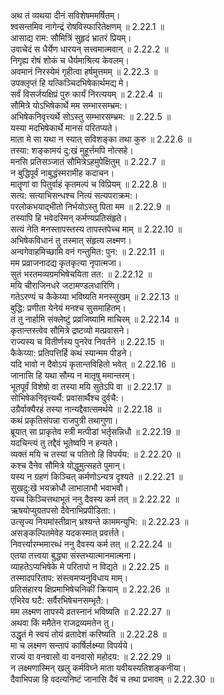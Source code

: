 

  
अथ तं व्यथया दीनं सविशेषममर्षितम्।  
श्वसन्तमिव नागेन्द्रं रोषविस्फारितेक्षणम् ॥ 2.22.1 ॥   
आसाद्य राम: सौमित्रिं सुहृदं भ्रातरं प्रियम्।  
उवाचेदं स धैर्येण धारयन् सत्त्वमात्मवान् ॥ 2.22.2 ॥   
निगृह्य रोषं शोकं च धैर्यमाश्रित्य केवलम्।  
अवमानं निरस्येमं गृहीत्वा हर्षमुत्तमम् ॥ 2.22.3 ॥   
उपक्लृप्तं हि यत्किञ्चिदभिषेकार्थमद्य मे।  
सर्वं विसर्जयक्षिप्रं पुरु कार्यं निरत्ययम् ॥ 2.22.4 ॥   
सौमित्रे योऽभिषेकार्थे मम सम्भारसम्भ्रम:।  
अभिषेकनिवृत्त्यर्थे सोऽस्तु सम्भारसम्भ्रम: ॥ 2.22.5 ॥   
यस्या मदभिषेकार्थे मानसं परितप्यते।  
माता मे सा यथा न स्यात् सविशङ्का तथा कुरु ॥ 2.22.6 ॥   
तस्या: शङ्कामयं दु:खं मुहूर्त्तमपि नोत्सहे।  
मनसि प्रतिसञ्जातं सौमित्रेऽहमुपेक्षितुम् ॥ 2.22.7 ॥   
न बुद्धिपूर्वं नाबुद्धंस्मरामीह कदाचन।  
मातॄणां वा पितुर्वाहं कृतमल्पं च विप्रियम् ॥ 2.22.8 ॥   
सत्य: सत्याभिसन्धश्च नित्यं सत्यपराक्रम:।  
परलोकभयाद्भीतो निर्भयोऽस्तु पिता मम ॥ 2.22.9 ॥   
तस्यापि हि भवेदस्मिन् कर्मण्यप्रतिसंहृते।  
सत्यं नेति मनस्तापस्तस्य तापस्तपेच्च माम् ॥ 2.22.10 ॥   
अभिषेकविधानं तु तस्मात् संहृत्य लक्ष्मण।  
अन्वगेवाहमिच्छामि वनं गन्तुमित: पुन: ॥ 2.22.11 ॥   
मम प्रव्राजनादद्य कृतकृत्या नृपात्मजा।  
सुतं भरतमव्यग्रमभिषेचयिता तत: ॥ 2.22.12 ॥   
मयि चीराजिनधरे जटामण्डलधारिणि।  
गतेऽरण्यं च कैकेय्या भविष्यति मनस्सुखम् ॥ 2.22.13 ॥   
बुद्धि: प्रणीता येनेयं मनश्च सुसमाहितम्।  
तं तु नार्हामि संक्लेष्टुं प्रव्रजिष्यामि माचिरम् ॥ 2.22.14 ॥   
कृतान्तस्त्वेव सौमित्रे द्रष्टव्यो मत्प्रवासने।  
राज्यस्य च वितीर्णस्य पुनरेव निवर्तने ॥ 2.22.15 ॥   
कैकेय्या: प्रतिपत्तिर्हि कथं स्यान्मम पीडने।  
यदि भावो न दैवोऽयं कृतान्तविहितो भवेत् ॥ 2.22.16 ॥   
जानासि हि यथा सौम्य न मातृषु ममान्तरम्।  
भूतपूर्वं विशेषो वा तस्या मयि सुतेऽपि वा ॥ 2.22.17 ॥   
सोभिषेकनिवृत्त्यर्थै: प्रवासार्थैश्च दुर्वचै:।  
उग्रैर्वाक्यैरहं तस्या नान्यद्दैवात्समर्थये ॥ 2.22.18 ॥   
कथं प्रकृतिसंपन्ना राजपुत्री तथागुणा।  
ब्रूयात् सा प्राकृतेव स्त्री मत्पीडां भर्तृसन्निधौ ॥ 2.22.19 ॥   
यदचिन्त्यं तु तद्दैवं भूतेष्वपि न हन्यते।  
व्यक्तं मयि च तस्यां च पतितो हि विपर्यय: ॥ 2.22.20 ॥   
कश्च दैनेव सौमित्रे योद्धुमुत्सहते पुमान्।  
यस्य न ग्रहणं किञ्चित् कर्मणोऽन्यत्र दृश्यते ॥ 2.22.21 ॥   
सुखदु:खे भयक्रोधौ लाभालाभौ भवाभवौ।  
यच्च किञ्चित्तथाभूतं ननु दैवस्य कर्म तत् ॥ 2.22.22 ॥   
ऋषयोप्युग्रतपसो दैवेनाभिप्रपीडिता:।  
उत्सृज्य नियमांस्तीव्रान् भ्रश्यन्ते काममन्युभि: ॥ 2.22.23 ॥   
असङ्कल्पितमेवेह यदकस्मात् प्रवर्त्तते।  
निवर्त्त्यारम्भमारब्धं ननु दैवस्य कर्म तत् ॥ 2.22.24 ॥   
एतया तत्त्वया बुद्ध्या संस्तभ्यात्मानमात्मना।  
व्याहतेऽप्यभिषेके मे परितापो न विद्यते ॥ 2.22.25 ॥   
तस्मादपरिताप: संस्त्वमप्यनुविधाय माम्।  
प्रतिसंहारय क्षिप्रमाभिषेचनिकीं क्रियाम् ॥ 2.22.26 ॥   
एभिरेव घटै: सर्वैरभिषेचनसम्भृतै:।  
मम लक्ष्मण तापस्ये व्रतस्नानं भविष्यति ॥ 2.22.27 ॥   
अथवा किं ममैतेन राजद्रव्यमतेन तु।  
उद्धृतं मे स्वयं तोयं व्रतादेशं करिष्यति ॥ 2.22.28 ॥   
मा च लक्ष्मण सन्तापं कार्षिर्लक्ष्म्या विपर्यये।  
राज्यं वा वनवासो वा वनवासो महोदय: ॥ 2.22.29 ॥   
न लक्ष्मणास्मिन् खलु कर्मविघ्ने माता यवीयस्यतिशङ्कनीया।  
दैवाभिपन्ना हि वदत्यनिष्टं जानासि दैवं च तथा प्रभावम् ॥ 2.22.30 ॥   
